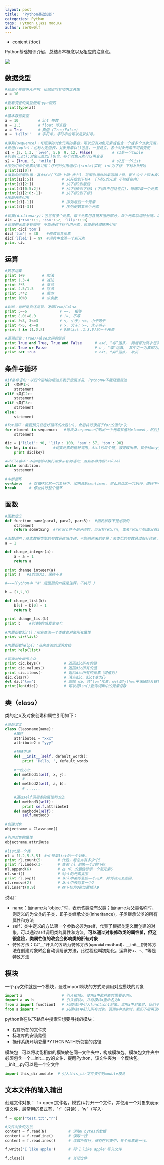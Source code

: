 ```yaml
---
layout: post
title:  "Python基础知识"
categories: Python
tags:  Python Class Module
author: zer0w0lf
---
```


* content
{:toc}

Python基础知识介绍，总结基本概念以及相应的注意点。

![](http://pic.58pic.com/58pic/12/40/48/158PICT58PICEQt.jpg)


## 数据类型

```python
#变量不需要事先声明，在赋值时自动确定类型
a = 10

#查看变量的类型使用type函数
print(type(a))

#基本数据类型
a = 10         # int 整数
a = 1.3        # float 浮点数
a = True       # 真值 (True/False)
a = 'Hello!'   # 字符串。字符串也可以用双引号。

#序列(sequence)：有顺序的对象元素的集合，可以没有对象元素或包含一个或多个对象元素，序列有元组和列表两种
#元组(tuple)：也称为定值表，对象元素以()包含，一旦建立，各个对象元素不可再变更
s1 = (2, 1.3, 'love', 5.6, 9, 12, False)         # s1是一个tuple
#列表(list):对象元素以[]包含，各个对象元素可以再变更
s2 = [True, 5, 'smile']                          # s2是一个list
#序列中单个元素对象引用：序列的引用通过s[<int>]实现，int为下标，下标从0开始
print(s1[0])
#序列的范围引用：基本样式[下限:上限:步长]。范围引用时如果写明上限，那么这个上限本身不包括在内
print(s1[:5])             # 从开始到下标4 （下标5的元素 不包括在内）
print(s1[2:])             # 从下标2到最后
print(s1[0:5:2])          # 从下标0到下标4 (下标5不包括在内)，每隔2取一个元素 （下标为0，2，4的元素）
print(s1[2:0:-1])         # 从下标2到下标1
#尾部元素引用
print(s1[-1])             # 序列最后一个元素
print(s1[-3])             # 序列倒数第三个元素

#词典(dictionary)：包含有多个元素，每个元素包含键和值两部分，每个元素以逗号分隔。以不可变的对象作为键，如以字符串、数字或者真值来表示键，值可以是任意对象。键和值两者一一对应
dic = {'tom':11, 'sam':57, 'lily':100}
#词典的元素没有顺序，不能通过下标引用元素，词典是通过键来引用
print dic['tom']
dic['tom'] = 30    #修改词典元素
dic['lilei'] = 99  #词典中增添一个新元素
print dic
```

## 运算

```python
#数学运算
print 1+9        # 加法
print 1.3-4      # 减法
print 3*5        # 乘法
print 4.5/1.5    # 除法
print 3**2       # 乘方     
print 10%3       # 求余数

#判断：判断是真还是假，返回True/False
print 5==6               # ==， 相等
print 8.0!=8.0           # !=, 不等
print 3<3, 3<=3          # <, 小于; <=, 小于等于
print 4>5, 4>=0          # >, 大于; >=, 大于等于
print 5 in [1,3,5]       # 5是list [1,3,5]的一个元素

#逻辑运算：True/False之间的运算
print True and True, True and False      # and, “与”运算， 两者都为真才是真
print True or False                      # or, "或"运算， 其中之一为真即为真
print not True                           # not, “非”运算， 取反
```

## 条件与循环
```python
#if条件语句：以四个空格的缩进来表示隶属关系, Python中不能随意缩进
if  <条件1>:
    statement
elif <条件2>:
    statement
elif <条件3>:
    statement
else:
    statement

#for循环：需要预先设定好循环的次数(n)，然后执行隶属于for的语句n次
for element in sequence:   #每次从sequence中取出一个元素赋值给element，然后执行statement
    statement

dic = {'lilei': 90, 'lily': 100, 'sam': 57, 'tom': 90}
for key in dic:       #词典元素的循环调用，dict的每个键，被提取出来，赋予给key变量
    print dic[key]

#while循环：不停地循环执行隶属于它的语句，直到条件为假(False)
while condition:
    statement

#中断循环
continue   # 在循环的某一次执行中，如果遇到continue, 那么跳过这一次执行，进行下一次的操作
break      # 停止执行整个循环
```

## 函数
```python
#函数定义
def function_name(para1, para2, para3):  #函数参数不是必须的
    statement
    return something  #return并不是必须的，当没有return, 或者return后面没有返回值时，函数将自动返回None。return可以返回多个值，以逗号分隔，如return a,b,c，相当于返回一个tuple(定值表)

#函数调用：基本数据类型的参数通过值传递，不影响原来的变量；表类型的参数通过指针传递，影响原来的变量
a = 1

def change_integer(a):
    a = a + 1
    return a

print change_integer(a)
print a   #a的值为1，保持不变

#===(Python中 "#" 后面跟的内容是注释，不执行 )

b = [1,2,3]

def change_list(b):
    b[0] = b[0] + 1
    return b

print change_list(b)
print b    #列表b的值发生变化

#内置函数dir()：用来查询一个类或者对象所有属性
print dir(list)

#内置函数help()：用来查询的说明文档
print help(list)

#词典对象常用方法
print dic.keys()           # 返回dic所有的键
print dic.values()         # 返回dic所有的值
print dic.items()          # 返回dic所有的元素（键值对）
dic.clear()                # 清空dic，dict变为{}
del dic['tom']             # 删除 dic 的‘tom’元素，del是Python中保留的关键字，用于删除对象。
print(len(dic))            # 可以用len()查询词典中的元素总数
```

## 类（class）

类的定义及对象创建和属性引用如下：

```python
#类的定义
class Classname(name):
    #属性
    attribute1 = "xxx"
    attribute2 = "yyy" 
    
    #特殊方法
    def __init__(self, default_words):
        print 'Hello, ', default_words
    
    #一般方法
    def method1(self, x, y):
        # ......
    def method2(self, a, b):
        # ......
    
    #通过self调用类的属性和方法
    def method3(self):
        print self.attribute1
    def method4(self):
        self.method3

#创建对象
objectname = Classname()

#引用对象的属性
objectname.attribute

#list是一个类
nl = [1,2,5,3,5]  #nl是类list的一个对象。
print nl.count(5)       # 计数，看总共有多少个5
print nl.index(3)       # 查询 nl 的第一个3的下标
nl.append(6)            # 在 nl 的最后增添一个新元素6
nl.sort()               # 对nl的元素排序
print nl.pop()          # 从nl中去除最后一个元素，并将该元素返回。
nl.remove(2)            # 从nl中去除第一个2
nl.insert(0,9)          # 在下标为0的位置插入9
```

说明：

- name：当name为“object”时，表示该类没有父类；当name为父类名称时，则定义的为父类的子类，即子类继承父类(inheritance)，子类继承父类的所有属性和方法
- self：类中定义的方法第一个参数必须为self，代表了根据类定义而创建的对象，可以通过self调用类的属性和方法。**可以通过对象修改类的属性值，但这很危险，类属性值的改变会影响类的所有对象**
- 特殊方法：以“\_\_”开头的方法为特殊方法(special method)，\_\_init\_\_()特殊方法在创建对象时会自动调用该方法，此过程也叫初始化。运算符+、-、*等是特殊方法

## 模块

一个.py文件就是一个模块，通过import模块的方式来调用对应模块的对象

```python
import a                  # 引入模块a，使用a中的对象时需要使用a.
import a as b             # 引入模块a，并将模块a重命名为b
from a import function1   # 从模块a中引入function1对象。调用a中对象时，我们不用再说明模块，即直接使用function1，而不是a.function1。
from a import *           # 从模块a中引入所有对象。调用a中对象时，我们不用再说明模块，即直接使用对象，而不是a.对象。
```
python会在以下路径中搜索它想要寻找的模块：

- 程序所在的文件夹
- 标准库的安装路径
- 操作系统环境变量PYTHONPATH所包含的路径

模块包：可以将功能相似的模块放在同一文件夹中，构成模块包。模块包文件夹中必须包含一个\_\_init\_\_.py的文件，提醒Python，该文件夹为一个模块包。\_\_init\_\_.py可以是一个空文件

```python
import this_dir.module  # 引入this_dir文件夹中的module模块
```

## 文本文件的输入输出

创建文件对象：
f = open(文件名，模式)    #打开一个文件，并使用一个对象来表示该文件，最常用的模式有，"r"（只读），“w”（写入）

```python
f = open("test.txt","r")
```

```python
#文件对象的方法
content = f.read(N)          # 读取N bytes的数据
content = f.readline()       # 读取一行
content = f.readlines()      # 读取所有行，储存在列表中，每个元素是一行。

f.write('I like apple')      # 将'I like apple'写入文件

f.close()                    # 关闭文件
```